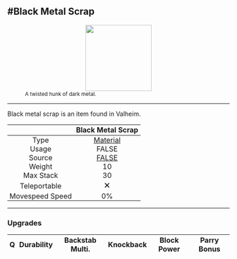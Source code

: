 <meta property="og:title" content="Black Metal Scrap - MoreValheim" /><meta property="og:type" content="website" /><meta property="og:image" content="/assets/black_metal_scrap.png" /><meta property="og:description" content="Black Metal Scrap is an item found in Valheim." /><meta name="theme-color" content="#546D78"><meta name="twitter:card" content="summary_large_image">
#Black Metal Scrap
-------------
<style>img {width:20px;}.tb {width:150px;display: block;margin-left: auto;margin-right: auto;}</style>

<style>.md-typeset table:not([class]) th:not([align]) {min-width:unset!important;}</style>
<style>td{padding:0em 0.3em!important;text-align:center!important;border-left:.05rem solid var(--md-default-fg-color--lightest)}</style>

<style>th{padding:0.1em 0.3em!important;text-align:center!important;font-weight:bold}</style>

<style>pre{text-align:right!important}</style>
<style>table tr td:first-child {border-left: 0;};</style>

<figure><img src="/assets/black_metal_scrap.png" class="tb" /><figcaption><small>A twisted hunk of dark metal.</small></figcaption></figure>

-------------

Black metal scrap is an item found in Valheim.

|        | Black Metal Scrap              |
| ----------- | ------------------------------------ |
| Type | [Material](../../types/material)
| Usage | FALSE<br>
| Source | [FALSE](../../items/false)
| Weight | 10 |
| Max Stack | 30 |
| Teleportable | 🗙
| Movespeed Speed | 0%


-------------

### Upgrades
| Q | Durability | Backstab Multi. | Knockback | Block Power | Parry Bonus
| - | - | - | - | - | - 
